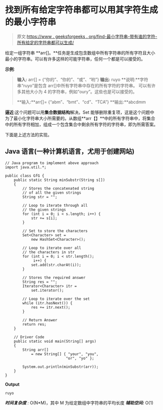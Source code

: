 # 找到所有给定字符串都可以用其字符生成的最小字符串

> 原文:[https://www . geeksforgeeks . org/find-最小字符串-带有谁的字符-所有给定的字符串都可以生成/](https://www.geeksforgeeks.org/find-smallest-string-with-whose-characters-all-given-strings-can-be-generated/)

给定一组字符串 **arr[]。**任务是生成包含数组中所有字符串的所有字符且大小最小的字符串。可以有许多这样的可能字符串，任何一个都是可以接受的。

**示例**:

> **输入:** arr[] = {“你的”、“你的”、“或”、“哟”}
> **输出:** ruyo
> **说明:**字符串“ruyo”是包含 arr[]中所有字符串中存在的所有字符的字符串。
> 可以有许多其他大小为 4 的字符串，例如“oury”。这些也是可以接受的。
> 
> **输入:**arr[]= {“abm”、“bmt”、“cd”、“TCA”}
> **输出:**abcdmm

**逼近**:这个问题可以用**集合数据结构**解决。Set 能够删除重复项，这是这个问题中为了最小化字符串大小所需要的。从数组**arr【】**中的所有字符串中，将集合中的所有字符相加，组成一个包含集合中剩余所有字符的字符串，即为所需答案。

下面是上述方法的实现。

## Java 语言(一种计算机语言，尤用于创建网站)

```
// Java program to implement above approach
import java.util.*;

public class GfG {
    public static String minSubstr(String s[])
    {
        // Stores the concatenated string
        // of all the given strings
        String str = "";

        // Loop to iterate through all
        // the given strings
        for (int i = 0; i < s.length; i++) {
            str += s[i];
        }

        // Set to store the characters
        Set<Character> set = 
            new HashSet<Character>();

        // Loop to iterate over all
        // the characters in str
        for (int i = 0; i < str.length(); 
             i++) {
            set.add(str.charAt(i));
        }

        // Stores the required answer
        String res = "";
        Iterator<Character> itr = 
            set.iterator();

        // Loop to iterate over the set
        while (itr.hasNext()) {
            res += itr.next();
        }

        // Return Answer
        return res;
    }

    // Driver Code
    public static void main(String[] args)
    {
        String arr[]
            = new String[] { "your", "you", 
                            "or", "yo" };

        System.out.println(minSubstr(arr));
    }
}
```

**Output**

```
ruyo

```

***时间复杂度** :* O(N*M)，其中 M 为给定数组中字符串的平均长度
***辅助空间:*** O(1)